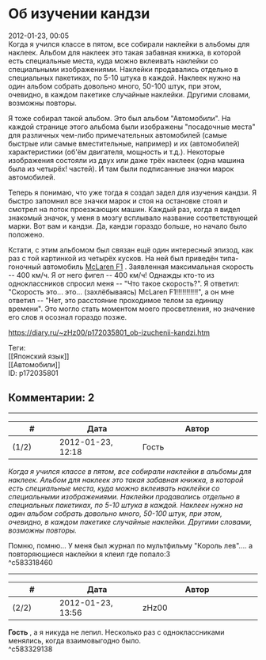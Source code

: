 Об изучении кандзи
==================

  
2012-01-23, 00:05  
 Когда я учился классе в пятом, все собирали наклейки в альбомы для наклеек. Альбом для наклеек это такая забавная книжка, в которой есть специальные места, куда можно вклеивать наклейки со специальными изображениями. Наклейки продавались отдельно в специальных пакетиках, по 5-10 штука в каждой. Наклеек нужно на один альбом собрать довольно много, 50-100 штук, при этом, очевидно, в каждом пакетике случайные наклейки. Другими словами, возможны повторы.   
   
 Я тоже собирал такой альбом. Это был альбом "Автомобили". На каждой странице этого альбома были изображены "посадочные места" для различных чем-либо примечательных автомобилей (самые быстрые или самые вместительные, например) и их (автомобилей) характеристики (об'ём двигателя, мощность и т.д.). Некоторые изображения состояли из двух или даже трёх наклеек (одна машина была из четырёх! частей). И там были подписанные значки марок автомобилей.   
   
 Теперь я понимаю, что уже тогда я создал задел для изучения кандзи. Я быстро запомнил все значки марок и стоя на остановке стоял и смотрел на поток проезжающих машин. Каждый раз, когда я видел знакомый значок, у меня в мозгу всплывало название соответствующей марки. Вот вам и кандзи. Да, кандзи гораздо больше, но начало было положено.   
   
 Кстати, с этим альбомом был связан ещё один интересный эпизод, как раз с той картинкой из четырёх кусков. На ней был приведён типа-гоночный автомобиль  [McLaren F1](https://images.google.ru/search?tbm=isch&hl=ru&source=hp&q=mclaren+f1&gbv=2&oq=mclaren+f1)  . Заявленная максимальная скорость -- 400 км/ч. Я от него фигел -- 400 км/ч! Однажды кто-то из одноклассников спросил меня -- "Что такое скорость?". Я ответил: "Скорость это... это... (захлёбываясь) McLaren F1!!!!!!!!!!!", а он мне ответил -- "Нет, это расстояние проходимое телом за единицу времени". Это могло стать моментом моего просветления, но значение его слов я осознал гораздо позже.   
  
<https://diary.ru/~zHz00/p172035801_ob-izuchenii-kandzi.htm>  
  
Теги:  
[[Японский язык]]  
[[Автомобили]]  
ID: p172035801  


Комментарии: 2
--------------

  


---



|         #         |              Дата              |                     Автор                     |           ID           |
| --- | --- | --- | --- |
| (1/2) | 2012-01-23, 12:18 | Гость | c583318460 |

  
  *Когда я учился классе в пятом, все собирали наклейки в альбомы для наклеек. Альбом для наклеек это такая забавная книжка, в которой есть специальные места, куда можно вклеивать наклейки со специальными изображениями. Наклейки продавались отдельно в специальных пакетиках, по 5-10 штука в каждой. Наклеек нужно на один альбом собрать довольно много, 50-100 штук, при этом, очевидно, в каждом пакетике случайные наклейки. Другими словами, возможны повторы.*    
   
 Помню, помню... У меня был журнал по мультфильму "Король лев".... а повторяющиеся наклейки я клеил где попало:3   
 ^c583318460

---



|         #         |              Дата              |                     Автор                     |           ID           |
| --- | --- | --- | --- |
| (2/2) | 2012-01-23, 13:56 | zHz00 | c583329138 |

  
  **Гость**  , а я никуда не лепил. Несколько раз с одноклассниками менялись, когда взаимовыгодно было.   
 ^c583329138